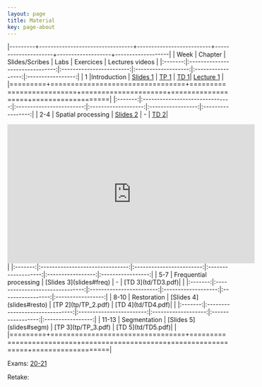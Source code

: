 ```yaml
---
layout: page
title: Material
key: page-about
---
```

 

|---------+---------------------------------+--------------------------+---------------------+-------------------+-------------------|
| Week    |          Chapter                | Slides/Scribes           | Labs                |      Exercices    |  Lectures videos  |
|:-------:|:-------------------------------:|:------------------------:|:-------------------:|:-----------------:|:-----------------:|
|   1     |Introduction                     | [Slides 1](slides#intro) | [TP 1](tp/TP_1.pdf) | [TD 1](td/TD1.pdf)|  [Lecture 1](td/TD1.pdf)  |
|=========+=================================+==========================+=====================+===================+===================|
|:-------:|:-------------------------------:|:------------------------:|:-------------------:|:-----------------:|:-----------------:|
|  2-4    | Spatial processing              | [Slides 2](slides#spat)  |           -         | [TD 2](td/TD2.pdf)|     <tr> <td  align="center"> 
  <iframe width="560" height="315" src="https://www.youtube.com/embed/0ilTmJcyrL4" frameborder="0" allow="accelerometer; autoplay; encrypted-media; gyroscope; picture-in-picture" allowfullscreen></iframe>
  </td> </tr>
|
|:-------:|:-------------------------------:|:------------------------:|:-------------------:|:-----------------:|:-----------------:|
|  5-7    | Frequential processing          | [Slides 3](slides#freq)  |           -         | [TD 3](td/TD3.pdf)|                   |
|:-------:|:-------------------------------:|:------------------------:|:-------------------:|:-----------------:|:-----------------:|
|  8-10   | Restoration                     | [Slides 4](slides#resto) | [TP 2](tp/TP_2.pdf) | [TD 4](td/TD4.pdf)|                   |
|:-------:|:-------------------------------:|:------------------------:|:-------------------:|:-----------------:|:-----------------:|
| 11-13   | Segmentation                    | [Slides 5](slides#segm)  | [TP 3](tp/TP_3.pdf) | [TD 5](td/TD5.pdf)|                   |
|=========+=================================+==========================+=====================+===================+===================|

Exams: [20-21](td/Exam_21.pdf)

Retake: 

